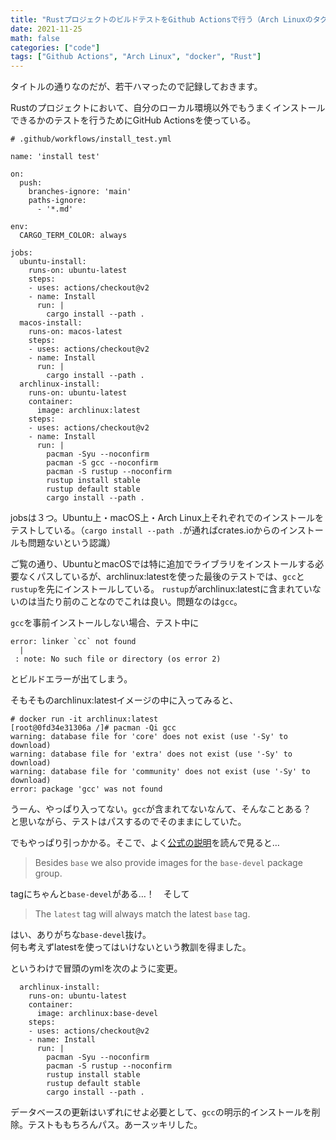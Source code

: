 ```yaml
---
title: "RustプロジェクトのビルドテストをGithub Actionsで行う（Arch Linuxのタグに要注意）"
date: 2021-11-25
math: false
categories: ["code"]
tags: ["Github Actions", "Arch Linux", "docker", "Rust"]
---
```

タイトルの通りなのだが、若干ハマったので記録しておきます。

Rustのプロジェクトにおいて、自分のローカル環境以外でもうまくインストールできるかのテストを行うためにGitHub Actionsを使っている。


```
# .github/workflows/install_test.yml

name: 'install test'

on:
  push:
    branches-ignore: 'main'
    paths-ignore:
      - '*.md'

env:
  CARGO_TERM_COLOR: always

jobs:
  ubuntu-install:
    runs-on: ubuntu-latest
    steps:
    - uses: actions/checkout@v2
    - name: Install
      run: |
        cargo install --path .
  macos-install:
    runs-on: macos-latest
    steps:
    - uses: actions/checkout@v2
    - name: Install
      run: |
        cargo install --path .
  archlinux-install:
    runs-on: ubuntu-latest
    container:
      image: archlinux:latest
    steps:
    - uses: actions/checkout@v2
    - name: Install
      run: |
        pacman -Syu --noconfirm
        pacman -S gcc --noconfirm
        pacman -S rustup --noconfirm
        rustup install stable
        rustup default stable
        cargo install --path .
```

jobsは３つ。Ubuntu上・macOS上・Arch Linux上それぞれでのインストールをテストしている。（`cargo install --path .`が通ればcrates.ioからのインストールも問題ないという認識）

ご覧の通り、UbuntuとmacOSでは特に追加でライブラリをインストールする必要なくパスしているが、archlinux:latestを使った最後のテストでは、`gcc`と`rustup`を先にインストールしている。
`rustup`がarchlinux:latestに含まれていないのは当たり前のことなのでこれは良い。問題なのは`gcc`。

`gcc`を事前インストールしない場合、テスト中に

```
error: linker `cc` not found
  |
 : note: No such file or directory (os error 2)
```

とビルドエラーが出てしまう。 

そもそものarchlinux:latestイメージの中に入ってみると、

```
# docker run -it archlinux:latest
[root@0fd34e31306a /]# pacman -Qi gcc
warning: database file for 'core' does not exist (use '-Sy' to download)
warning: database file for 'extra' does not exist (use '-Sy' to download)
warning: database file for 'community' does not exist (use '-Sy' to download)
error: package 'gcc' was not found
```

うーん、やっぱり入ってない。`gcc`が含まれてないなんて、そんなことある？　と思いながら、テストはパスするのでそのままにしていた。

でもやっぱり引っかかる。そこで、よく[公式の説明](https://hub.docker.com/_/archlinux)を読んで見ると…

> Besides `base` we also provide images for the `base-devel` package group. 

tagにちゃんと`base-devel`がある…！　そして

> The `latest` tag will always match the latest `base` tag.

はい、ありがちな`base-devel`抜け。  
何も考えずlatestを使ってはいけないという教訓を得ました。

というわけで冒頭のymlを次のように変更。

```
  archlinux-install:
    runs-on: ubuntu-latest
    container:
      image: archlinux:base-devel
    steps:
    - uses: actions/checkout@v2
    - name: Install
      run: |
        pacman -Syu --noconfirm
        pacman -S rustup --noconfirm
        rustup install stable
        rustup default stable
        cargo install --path .
```

データベースの更新はいずれにせよ必要として、`gcc`の明示的インストールを削除。テストももちろんパス。あースッキリした。